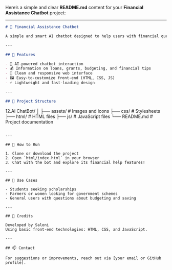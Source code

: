 Here’s a simple and clear **README.md** content for your **Financial Assistance Chatbot** project:

---

```markdown
# 💬 Financial Assistance Chatbot

A simple and smart AI chatbot designed to help users with financial queries such as loans, grants, budgeting, and support schemes. This project provides a user-friendly interface where individuals can ask questions and get quick, relevant guidance on financial assistance.

---

## 🔧 Features

- 🧠 AI-powered chatbot interaction
- 💰 Information on loans, grants, budgeting, and financial tips
- 📱 Clean and responsive web interface
- 🖼️ Easy-to-customize front-end (HTML, CSS, JS)
- ⚡ Lightweight and fast-loading design

---

## 📁 Project Structure

```

12.Ai ChatBot/
│
├── assets/      # Images and icons
├── css/         # Stylesheets
├── html/        # HTML files
├── js/          # JavaScript files
└── README.md    # Project documentation

```

---

## 🚀 How to Run

1. Clone or download the project
2. Open `html/index.html` in your browser
3. Chat with the bot and explore its financial help features!

---

## 📌 Use Cases

- Students seeking scholarships
- Farmers or women looking for government schemes
- General users with questions about budgeting and saving

---

## 🙌 Credits

Developed by Saloni  
Using basic front-end technologies: HTML, CSS, and JavaScript.

---

## 📫 Contact

For suggestions or improvements, reach out via [your email or GitHub profile].

```


